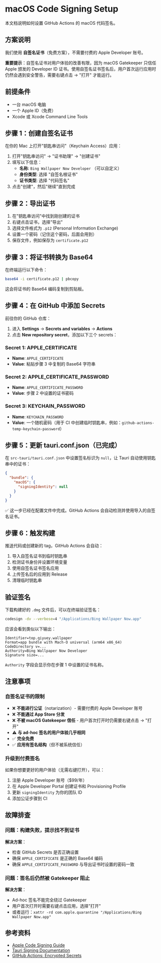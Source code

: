 # macOS Code Signing Setup

本文档说明如何设置 GitHub Actions 的 macOS 代码签名。

## 方案说明

我们使用 **自签名证书**（免费方案），不需要付费的 Apple Developer 账号。

**重要提示**：自签名证书对用户体验的改善有限，因为 macOS Gatekeeper 只信任 Apple 颁发的 Developer ID 证书。使用自签名证书签名后，用户首次运行应用时仍然会遇到安全警告，需要右键点击 -> "打开" 才能运行。

## 前提条件

- 一台 macOS 电脑
- 一个 Apple ID（免费）
- Xcode 或 Xcode Command Line Tools

## 步骤 1：创建自签名证书

在你的 Mac 上打开"钥匙串访问"（Keychain Access）应用：

1. 打开"钥匙串访问" -> "证书助理" -> "创建证书"
2. 填写以下信息：
   - **名称**: `Bing Wallpaper Now Developer` （可以自定义）
   - **身份类型**: 选择 "自签名根证书"
   - **证书类型**: 选择 "代码签名"
3. 点击"创建"，然后"继续"直到完成

## 步骤 2：导出证书

1. 在"钥匙串访问"中找到刚创建的证书
2. 右键点击证书，选择"导出"
3. 选择文件格式为 `.p12` (Personal Information Exchange)
4. 设置一个密码（记住这个密码，后面会用到）
5. 保存文件，例如保存为 `certificate.p12`

## 步骤 3：将证书转换为 Base64

在终端运行以下命令：

```bash
base64 -i certificate.p12 | pbcopy
```

这会将证书的 Base64 编码复制到剪贴板。

## 步骤 4：在 GitHub 中添加 Secrets

前往你的 GitHub 仓库：

1. 进入 **Settings** -> **Secrets and variables** -> **Actions**
2. 点击 **New repository secret**，添加以下三个 secrets：

### Secret 1: APPLE_CERTIFICATE
- **Name**: `APPLE_CERTIFICATE`
- **Value**: 粘贴步骤 3 中复制的 Base64 字符串

### Secret 2: APPLE_CERTIFICATE_PASSWORD
- **Name**: `APPLE_CERTIFICATE_PASSWORD`
- **Value**: 步骤 2 中设置的证书密码

### Secret 3: KEYCHAIN_PASSWORD
- **Name**: `KEYCHAIN_PASSWORD`
- **Value**: 一个随机密码（用于 CI 中创建临时钥匙串，例如：`github-actions-temp-keychain-password`）

## 步骤 5：更新 tauri.conf.json（已完成）

在 `src-tauri/tauri.conf.json` 中设置签名标识为 `null`，让 Tauri 自动使用钥匙串中的证书：

```json
{
  "bundle": {
    "macOS": {
      "signingIdentity": null
    }
  }
}
```

✅ 这一步已经在配置文件中完成。GitHub Actions 会自动检测并使用导入的自签名证书。

## 步骤 6：触发构建

推送代码或创建新的 tag，GitHub Actions 会自动：

1. 导入自签名证书到临时钥匙串
2. 检测证书身份并设置环境变量
3. 使用自签名证书签名应用
4. 上传签名后的应用到 Release
5. 清理临时钥匙串

## 验证签名

下载构建好的 `.dmg` 文件后，可以在终端验证签名：

```bash
codesign -dv --verbose=4 "/Applications/Bing Wallpaper Now.app"
```

应该会看到类似以下输出：

```
Identifier=top.qiyuey.wallpaper
Format=app bundle with Mach-O universal (arm64 x86_64)
CodeDirectory v=...
Authority=Bing Wallpaper Now Developer
Signature size=...
```

`Authority` 字段会显示你在步骤 1 中设置的证书名称。

## 注意事项

### 自签名证书的限制

- ❌ **不能进行公证**（notarization）- 需要付费的 Apple Developer 账号
- ❌ **不能通过 App Store 分发**
- ❌ **不被 macOS Gatekeeper 信任** - 用户首次打开时仍需要右键点击 -> "打开"
- ⚠️ **与 ad-hoc 签名的用户体验几乎相同**
- ✅ **完全免费**
- ✅ **应用有签名结构**（但不被系统信任）

### 升级到付费签名

如果你想要更好的用户体验（无需右键打开），可以：

1. 注册 Apple Developer 账号（$99/年）
2. 在 Apple Developer Portal 创建证书和 Provisioning Profile
3. 更新 `signingIdentity` 为你的团队 ID
4. 添加公证步骤到 CI

## 故障排查

### 问题：构建失败，提示找不到证书

**解决方案**：
- 检查 GitHub Secrets 是否正确设置
- 确保 `APPLE_CERTIFICATE` 是正确的 Base64 编码
- 确保 `APPLE_CERTIFICATE_PASSWORD` 与导出证书时设置的密码一致

### 问题：签名后仍然被 Gatekeeper 阻止

**解决方案**：
- Ad-hoc 签名不能完全绕过 Gatekeeper
- 用户首次打开时需要右键点击应用，选择"打开"
- 或者运行：`xattr -rd com.apple.quarantine "/Applications/Bing Wallpaper Now.app"`

## 参考资料

- [Apple Code Signing Guide](https://developer.apple.com/support/code-signing/)
- [Tauri Signing Documentation](https://v2.tauri.app/reference/config/#bundleconfig.macos)
- [GitHub Actions: Encrypted Secrets](https://docs.github.com/en/actions/security-guides/encrypted-secrets)
